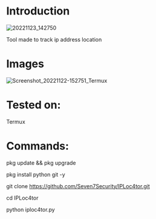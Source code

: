 # Introduction
![20221123_142750](https://user-images.githubusercontent.com/96038323/203492078-8ad8dd55-3fab-4c40-8a11-2c0a1bb71847.jpg)

Tool made to track ip address location

# Images

![Screenshot_20221122-152751_Termux](https://user-images.githubusercontent.com/96038323/203264323-62bd4c21-e666-4038-b044-6691983eabe8.jpg)

# Tested on:

Termux

# Commands:

pkg update && pkg upgrade

pkg install python git -y

git clone https://github.com/Seven7Security/IPLoc4tor.git

cd IPLoc4tor

python iploc4tor.py








